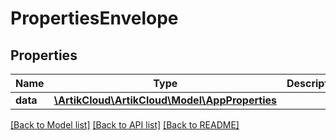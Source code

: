 # PropertiesEnvelope

## Properties
Name | Type | Description | Notes
------------ | ------------- | ------------- | -------------
**data** | [**\ArtikCloud\ArtikCloud\Model\AppProperties**](AppProperties.md) |  | 

[[Back to Model list]](../README.md#documentation-for-models) [[Back to API list]](../README.md#documentation-for-api-endpoints) [[Back to README]](../README.md)


